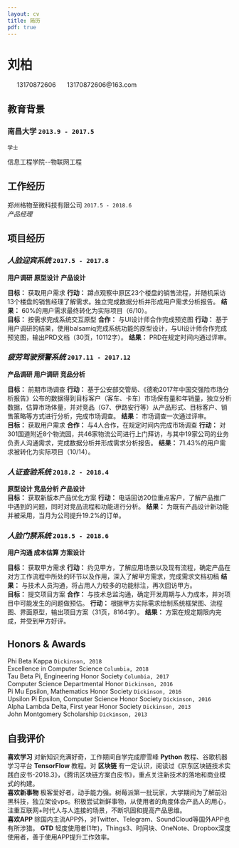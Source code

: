 ```yaml
---
layout: cv
title: 简历
pdf: true
---
```

# __刘柏__

<div id="webaddress">
<i class="fi-telephone-accessible" style="margin-left:1em"></i>
<a style="margin-left:0.5em">13170872606</a>
<i class="fi-mail" style="margin-left:1em"></i>
<a style="margin-left:0.5em">13170872606@163.com</a>
</div>


## 教育背景

### __南昌大学__ `2013.9 - 2017.5`
```
学士
```
  信息工程学院--物联网工程

## 工作经历

郑州格物至微科技有限公司 `2017.5 - 2018.6`
  <br> _产品经理_ <br>

## 项目经历

### _人脸迎宾系统_  `2017.5 - 2017.8`

__用户调研__  __原型设计__  __产品设计__<br>

__目标：__ 获取用户需求 __行动：__ 蹲点观察中原区23个楼盘的销售流程，并随机采访13个楼盘的销售经理了解需求。独立完成数据分析并形成用户需求分析报告。 __结果：__ 60%的用户需求最终转化为实际项目（6/10）。
<br>
__目标：__ 按需求完成系统交互原型 __合作：__ 与UI设计师合作完成预览图 __行动：__ 基于用户调研的结果，使用balsamiq完成系统功能的原型设计，与UI设计师合作完成预览图，输出PRD文档（30页，10112字）。 __结果：__ PRD在规定时间内通过评审。


### _疲劳驾驶预警系统_ `2017.11 - 2017.12`

__产品调研 用户调研 竞品分析__<br>

__目标：__ 前期市场调查 __行动：__ 基于公安部交管局、《德勒2017年中国交强险市场分析报告》公布的数据得到目标客户（客车、卡车）市场保有量和年销量，独立分析数据，估算市场体量，并对竞品（G7、伊路安行等）从产品形式、目标客户、销售策略等方式进行分析，完成市场调查。 __结果：__ 市场调查一次通过评审。
<br>
__目标：__ 获取用户需求 __合作：__ 与4人合作，在规定时间内完成市场调查 __行动：__ 对301国道附近8个物流园，共46家物流公司进行上门拜访，与其中19家公司的业务负责人沟通需求，完成数据分析并形成需求分析报告。 __结果：__ 71.43%的用户需求被转化为实际项目（10/14）。

### _人证查验系统_ `2018.2 - 2018.4`
__原型设计 竞品分析 产品设计__<br>
__目标：__ 获取新版本产品优化方案 __行动：__ 电话回访20位重点客户，了解产品推广中遇到的问题，同时对竞品流程和功能进行分析。 __结果：__ 为既有产品设计新功能并被采用，当月为公司提升19.2%的订单。

### _人脸门禁系统_ `2018.5 - 2018.6`

__用户沟通 成本估算 方案设计__

__目标：__ 获取甲方需求 __行动：__ 约见甲方，了解应用场景以及现有流程，确定产品在对方工作流程中所处的环节以及作用，深入了解甲方需求，完成需求文档初稿 __结果：__ 与技术人员沟通，将占用人力较多的功能标注，再次回访甲方。
<br>
__目标：__ 提交项目方案 __合作：__ 与技术总监沟通，确定开发周期与人力成本，并对项目中可能发生的问题做预估。 __行动：__ 根据甲方实际需求绘制系统框架图、流程图、界面原型，输出项目方案（31页，8164字）。 __结果：__ 方案在规定期限内完成，并受到甲方好评。


## Honors & Awards

Phi Beta Kappa `Dickinson, 2018` <br>
Excellence in Computer Science `Columbia, 2018` <br>
Tau Beta Pi, Engineering Honor Society `Columbia, 2017` <br>
Computer Science Departmental Honor `Dickinson, 2016` <br>
Pi Mu Epsilon, Mathematics Honor Society `Dickinson, 2016` <br>
Upsilon Pi Epsilon, Computer Science Honor Society  `Dickinson, 2016` <br>
Alpha Lambda Delta, First year Honor Society `Dickinson, 2013`<br>
John Montgomery Scholarship `Dickinson, 2013` <br>


## 自我评价
__喜欢学习__ 对新知识充满好奇，工作期间自学完成廖雪峰 __Python__ 教程、谷歌机器学习平台 __TensorFlow__ 教程。对 __区块链__ 有一定认识，阅读过《京东区块链技术实践白皮书-2018.3》，《腾讯区块链方案白皮书》，重点关注新技术的落地和商业模式的构建。<br>
__喜欢新事物__  极客爱好者，动手能力强。树莓派第一批玩家，大学期间为了解前沿黑科技，独立架设vps。积极尝试新鲜事物，从使用者的角度体会产品人的用心，注重互联网+时代人与人连接的场景，不断巩固和提高产品思维。<br>
__喜欢APP__ 除国内主流APP外，对Twitter、Telegram、SoundCloud等国外APP也有所涉猎。 __GTD__ 轻度使用者(1年)，Things3、时间块、OneNote、Dropbox深度使用者，善于使用APP提升工作效率。
<br>

<!-- ### Footer

Last updated: May 2013 -->

